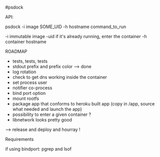 #psdock

API:

psdock -i image SOME_UID -h hostname command_to_run

-i immutable image
-uid if it's already running, enter the container
-h container hostname

ROADMAP

- tests, tests, tests
- stdout prefix and prefix color --> done
- log rotation
- check to get dns working inside the container
- set process user
- notifier co-process
- bind port option
- mount rootfs
- package app that conforms to heroku built app (copy in /app, source what needed and launch the app)
- possibility to enter a given container ?
- libnetwork looks pretty good

--> release and deploy and hourray !

Requirements

if using bindport: pgrep and lsof
